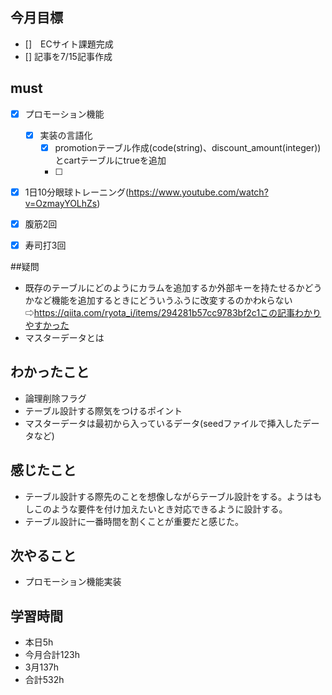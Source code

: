 
## 今月目標
- []　ECサイト課題完成
- [] 記事を7/15記事作成


## must
- [x] プロモーション機能
  - [x] 実装の言語化
    - [x] promotionテーブル作成(code(string)、discount_amount(integer))とcartテーブルにtrueを追加
    - [ ] 
    
       
- [x] 1日10分眼球トレーニング(https://www.youtube.com/watch?v=OzmayYOLhZs)
- [x] 腹筋2回
- [x] 寿司打3回


##疑問
- 既存のテーブルにどのようにカラムを追加するか外部キーを持たせるかどうかなど機能を追加するときにどういうふうに改変するのかわkらない
  ⇨https://qiita.com/ryota_i/items/294281b57cc9783bf2c1この記事わかりやすかった
- マスターデータとは
  



## わかったこと
- 論理削除フラグ
- テーブル設計する際気をつけるポイント
- マスターデータは最初から入っているデータ(seedファイルで挿入したデータなど)



## 感じたこと
- テーブル設計する際先のことを想像しながらテーブル設計をする。ようはもしこのような要件を付け加えたいとき対応できるように設計する。
- テーブル設計に一番時間を割くことが重要だと感じた。


## 次やること
  - プロモーション機能実装

## 学習時間
  - 本日5h
  - 今月合計123h
  - 3月137h
  - 合計532h
